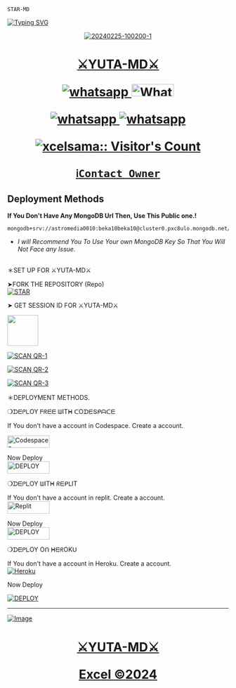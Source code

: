 ``STAR-MD``

<a href="https://git.io/typing-svg"><img src="https://readme-typing-svg.demolab.com?font=Protest+Strike&size=25&duration=600&pause=600&color=BBFFFB&random=false&width=435&lines=+Hi++%E1%95%95(+%D5%9E+%E1%97%9C+%D5%9E+)%E1%95%97+I'm+⚔️YUTA-MD⚔️................+;A+Multi-fuctional+WhatsApp+Bot;+++++Coded BY+ABDUL AND EXCEL AMADI" alt="Typing SVG" /></a>  

<p align="center">
  <a href="https://wa.me/2347045035241">
<img src="https://i.ibb.co/NFx8vZF/20240225-100200-1.jpg" alt="20240225-100200-1" border="0">



<h1 align="center"> ⚔️YUTA-MD⚔️
</p>
      <p align="center">
  <a href="https://wa.me//+2347045035241" target="_blank">
    <img alt="whatsapp" src="https://img.shields.io/badge/ Whatsapp -25D366?style=for-the-badge&logo=whatsapp&logoColor=white" />
  </a>
  <a aria-label="STAR-MD is free to use" href="https://chat.whatsapp.com/FdwbFnI8Fcf4VTVvFTFk08" "target="_blank"><img alt='Whatsapp' src='https://img.shields.io/badge/OFFICIAL-GC-h?color=black&style=for-the-badge&logo=whatsapp' width="96.35" height="28"/></a></p>

   
 
<p align="center">
<a href='https://chat.whatsapp.com/LrJNmRmk554AwJpx35CgOO' 
  <a aria-label="Join our chats" href="https://chat.whatsapp.com/LrJNmRmk554AwJpx35CgOO" target="_blank">

   <img alt="whatsapp" src="https://img.shields.io/badge/Join Group-25D366?style=for-the-badge&logo=whatsapp&logoColor=white" />
<img alt="whatsapp" src="https://img.shields.io/badge/Bot%20Whatsapp-25D366?style=for-the-badge&logo=whatsapp&logoColor=white" />

  <a
 href="https://wa.me//+2349028622713"></a>
</p>

  </a>



 </a>
   <a aria-label="Excel-MdV2 is free to use" href="https://whatsapp.com/channel/0029VaR1obdG8l5BmWBWV432" target="_blank">
 <p align="center"><img src="https://profile-counter.glitch.me/{xcelsama}/count.svg" alt="xcelsama:: Visitor's Count" /></p>



 
  [`ℹ️Contact Owner`](https://wa.me/+2349028622713)

## Deployment Methods
**If You Don't Have Any MongoDB Url Then, Use This Public one.!**
```
mongodb+srv://astromedia0010:beka10beka10@cluster0.pxc8ulo.mongodb.net/
```
- *I will Recommend You To Use Your own MongoDB Key So That You Will Not Face any Issue.*
##

  ＊SET UP FOR ⚔️YUTA-MD⚔️

    
➤FORK THE REPOSITORY (Repo) 
    <br>
<a href="https://github.com/Xcelsama/STAR-MD/fork"><img title="STAR" src="https://img.shields.io/badge/FORK STAR-MD?color=black&style=for-the-badge&logo=stackshare"></a>


➤  GET SESSION  ID FOR  ⚔️YUTA-MD⚔️
  
    
<a href="https://r.mtdv.me/EXCEL-MDX"><img src="https://play-lh.googleusercontent.com/901aMQFFnVoX2T-YuJmTIwpPve_SUgMv_QSyzMSPtAqt_l0CyXN1DxfD6xXU0r2f9iM=w240-h480-rw" width="70" /></a>

<a href='https://yuta-md-qr-scan01-774fb8883c9f.herokuapp.com/' target="_blank"><img alt='SCAN QR-1' src='https://img.shields.io/badge/Scan_qr-1-100000?style=for-the-badge&logo=scan&logoColor=white&labelColor=black&color=blue'/></a>

<a href='https://replit.com/@HopeAmadi/EXCEL-MD-QR-SCAN-1?v=1/fork' target="_blank"><img alt='SCAN QR-2' src='https://img.shields.io/badge/Scan_qr-2-100000?style=for-the-badge&logo=scan&logoColor=white&labelColor=black&color=blue'/></a>
 
<a href='https://star-md-qr-excel-64001a3963c7.herokuapp.com/' target="_blank"><img alt='SCAN QR-3' src='https://img.shields.io/badge/Scan_qr-3-100000?style=for-the-badge&logo=scan&logoColor=white&labelColor=black&color=blue'/></a>



＊DEPLOYMENT METHODS.

❍ᗪᗴᑭᒪOY  ᖴᖇᗴᗴ ᗯITᕼ ᑕOᗪᗴՏᑭᗩᑕᗴ


 If You don't have a account in Codespace. Create a account.
    <br>

<a href='https://github.com/login?return_to=https%3A%2F%2Fgithub.com%2Fcodespaces' target="_blank"><img alt='Codespaces' src='https://img.shields.io/badge/CREATE-h?color=black&style=for-the-badge&logo=visualstudiocode' width="96.35" height="28"/></a></p>
Now Deploy
    <br>
<a href='https://cautious-goldfish-4j79j464wgxqhwpw.github.dev/' target="_blank"><img alt='DEPLOY' src='https://img.shields.io/badge/DEPLOY -h?color=black&style=for-the-badge&logo=visualstudiocode' width="96.35" height="28"/></a></p>



❍ᗪᗴᑭᒪOY ᗯITᕼ ᖇᗴᑭᒪIT

If You don't have a account in replit. Create a account.
    <br>
<a href='https://replit.com/signup' target="_blank"><img alt='Replit' src='https://img.shields.io/badge/CREATE-h?color=black&style=for-the-badge&logo=Replit' width="96.35" height="28"/></a></p>

Now Deploy
    <br>
<a href="https://replit.com/@HopeAmadi/STAR-MD?s=app" target="_blank"><img alt="DEPLOY" src="https://img.shields.io/badge/DEPLOY-black?color=black&style=for-the-badge&logo=Replit" width="96.35" height="28"></a>

❍ᗪᗴᑭᒪOY Oᑎ ᕼᗴᖇOKᑌ

If You don't have a account in Heroku. Create a account.
    <br>
<a href='https://signup.heroku.com/' target="_blank"><img alt='Heroku' src='https://img.shields.io/badge/-Create-black?style=for-the-badge&logo=heroku&logoColor=white'/></a></p>

  Now Deploy
    <br>

<a href='https://dashboard.heroku.com/new?template=https://github.com/Xcelsama/STAR-MD' target="_blank"><img alt='DEPLOY' src='https://img.shields.io/badge/-DEPLOY-black?style=for-the-badge&logo=heroku&logoColor=white'/>
*******************************************


<img src="https://i.imgur.com/FX2S9eI.jpg" alt="Image"> 


<h1 align="center"> ⚔️YUTA-MD⚔️
</p></p>

Excel ©2024

